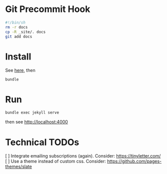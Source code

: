 # Git Precommit Hook
```bash
#!/bin/sh
rm -r docs
cp -R _site/. docs
git add docs
```

# Install
See [here](https://jekyllrb.com/docs/installation/macos/), then  
  
`bundle`

# Run
`bundle exec jekyll serve`  
  
then see [http://localhost:4000](http://localhost:4000)

# Technical TODOs
[ ] Integrate emailing subscriptions (again). Consider: https://tinyletter.com/
[ ] Use a theme instead of custom css. Consider: https://github.com/pages-themes/slate